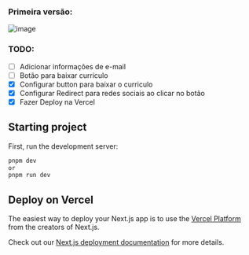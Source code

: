 ### Primeira versão:

![image](https://github.com/TheGzuckert/thegzuckert-dev/assets/83929799/a0af9981-a570-4304-b4f8-a459111d5e5e)


### TODO:

 - [ ] Adicionar informações de e-mail
 - [ ] Botão para baixar curriculo 
 - [x] Configurar button para baixar o curriculo
 - [x] Configurar Redirect para redes sociais ao clicar no botão
 - [x] Fazer Deploy na Vercel

## Starting project

First, run the development server:

```bash
pnpm dev
or
pnpm run dev
```

## Deploy on Vercel

The easiest way to deploy your Next.js app is to use the [Vercel Platform](https://vercel.com/new?utm_medium=default-template&filter=next.js&utm_source=create-next-app&utm_campaign=create-next-app-readme) from the creators of Next.js.

Check out our [Next.js deployment documentation](https://nextjs.org/docs/deployment) for more details.
